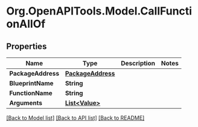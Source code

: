 # Org.OpenAPITools.Model.CallFunctionAllOf

## Properties

| Name               | Type                                    | Description | Notes |
| ------------------ | --------------------------------------- | ----------- | ----- |
| **PackageAddress** | [**PackageAddress**](PackageAddress.md) |             |
| **BlueprintName**  | **String**                              |             |
| **FunctionName**   | **String**                              |             |
| **Arguments**      | [**List&lt;Value&gt;**](Value.md)       |             |

[[Back to Model list]](../README.md#documentation-for-models)
[[Back to API list]](../README.md#documentation-for-api-endpoints)
[[Back to README]](../README.md)
